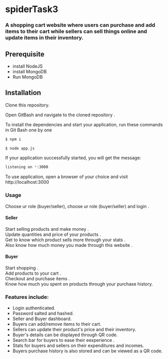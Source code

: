 # spiderTask3
### A shopping cart website where users can purchase and add items to their cart while sellers can sell things online and update items in their inventory.
## Prerequisite 

* install NodeJS
* install MongoDB
* Run MongoDB
## Installation
Clone this repository.  

Open GitBash and navigate to the cloned repository .  

To install the dependencies and start your application, run these commands in Git Bash one by one

```bash 
$ npm i
```
```bash 
$ node app.js
```
If your application successfully started, you will get the message:

```bash 
listening on *:3000
```
To use application, open a browser of your choice and visit http://localhost:3000
### Usage
Choose ur role (buyer/seller), choose ur role (buyer/seller) and login . 
#### Seller
Start selling products and make money .  
Update quantities and price of your products .  
Get to know which product sells more through your stats .  
Also know how much money you made through this website . 

#### Buyer
Start shopping .  
Add products to your cart .  
Checkout and purchase items .  
Know how much you spent on products through your purchase history.  

### Features include: 
* Login authenticated. 
* Password salted and hashed. 
* Seller and Buyer dashboard. 
* Buyers can add/remove items to their cart. 
* Sellers can update their product's price and their inventory. 
* Buyer's details can be displayed through QR code. 
* Search bar for buyers to ease their eexperience . 
* Stats for buyers and sellers on their expenditures and incomes. 
* Buyers purchase history is also stored and can be viewed as a QR code. 
